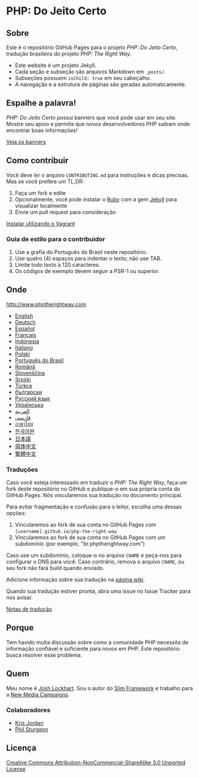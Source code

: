 # PHP: Do Jeito Certo

## Sobre

Este é o repositório GitHub Pages para o projeto _PHP: Do Jeito Certo_, tradução brasileira do projeto _PHP: The Right Way_.

* Este website é um projeto Jekyll.
* Cada seção e subseção são arquivos Markdown em `_posts/`.
* Subseções possuem `isChild: true` em seu cabeçalho.
* A navegação e a estrutura de páginas são geradas automaticamente.

## Espalhe a palavra!

_PHP: Do Jeito Certo_ possui banners que você pode usar em seu site. Mostre seu apoio e permita que novos desenvolvedores PHP saibam onde encontrar boas informações!

[Veja os banners](http://br.phptherightway.com/banners.html)

## Como contribuir

Você deve ler o arquivo `CONTRIBUTING.md` para instruções e dicas precisas. Mas se você prefere um TL;DR:

1. Faça um fork e edite
2. Opcionalmente, você pode instalar o [Ruby](https://rvm.io/rvm/install/) com a gem [Jekyll](https://github.com/mojombo/jekyll/) para visualizar localmente
3. Envie um pull request para consideração

[Instalar utilizando o Vagrant](vagrant.md)

### Guia de estilo para o contribuidor

1. Use a grafia do Português do Brasil neste repositório.
2. Use quatro (4) espaços para indentar o texto; não use TAB.
3. Limite todo texto a 120 caracteres.
4. Os códigos de exemplo devem seguir a PSR-1 ou superior.

## Onde

<http://www.phptherightway.com>

* [English](http://www.phptherightway.com)
* [Deutsch](http://rwetzlmayr.github.io/php-the-right-way)
* [Español](http://phpdevenezuela.github.io/php-the-right-way)
* [Français](http://eilgin.github.io/php-the-right-way/)
* [Indonesia](http://id.phptherightway.com)
* [Italiano](http://it.phptherightway.com)
* [Polski](http://pl.phptherightway.com)
* [Português do Brasil](http://br.phptherightway.com)
* [Română](https://bgui.github.io/php-the-right-way/)
* [Slovenščina](http://sl.phptherightway.com)
* [Srpski](http://phpsrbija.github.io/php-the-right-way/)
* [Türkçe](http://hkulekci.github.io/php-the-right-way/)
* [български](http://bg.phptherightway.com)
* [Русский язык](http://getjump.github.io/ru-php-the-right-way)
* [Українська](http://iflista.github.com/php-the-right-way)
* [العربية](https://adaroobi.github.io/php-the-right-way/)
* [فارسى](http://novid.github.io/php-the-right-way/)
* [ภาษาไทย](https://apzentral.github.io/php-the-right-way/)
* [한국어판](http://modernpug.github.io/php-the-right-way)
* [日本語](http://ja.phptherightway.com)
* [简体中文](http://laravel-china.github.io/php-the-right-way/)
* [繁體中文](http://laravel-taiwan.github.io/php-the-right-way)

### Traduções

Caso você esteja interessado em traduzir o _PHP: The Right Way_, faça um fork deste repositório no GitHub e publique-o em sua própria conta do GitHub Pages. Nós vincularemos sua tradução no documento principal.

Para evitar fragmentação e confusão para o leitor, escolha uma dessas opções:

1. Vincularemos ao fork de sua conta no GitHub Pages com `[username].github.io/php-the-right-way`
2. Vincularemos ao fork de sua conta no GitHub Pages com um subdomínio (por exemplo, "br.phptherightway.com")

Caso use um subdomínio, coloque-o no arquivo `CNAME` e peça-nos para configurar o DNS para você. Caso contrário, remova o arquivo `CNAME`, ou seu fork não fará build quando enviado.

Adicione informação sobre sua tradução na [página wiki](https://github.com/codeguy/php-the-right-way/wiki/Translations).

Quando sua tradução estiver pronta, abra uma issue no Issue Tracker para nos avisar.

[Notas de tradução](notas_de_traducao.md)

## Porque

Tem havido muita discussão sobre como a comunidade PHP necessita de informação confiável e suficiente para novos em PHP. Este repositório busca resolver esse problema.

## Quem

Meu nome é [Josh Lockhart](http://twitter.com/codeguy). Sou o autor do [Slim Framework](http://www.slimframework.com/) e trabalho para a [New Media Campaigns](http://www.newmediacampaigns.com/).

### Colaboradores

* [Kris Jordan](http://krisjordan.com/)
* [Phil Sturgeon](http://philsturgeon.co.uk/)

## Licença

[Creative Commons Attribution-NonCommercial-ShareAlike 3.0 Unported License](http://creativecommons.org/licenses/by-nc-sa/3.0/)
